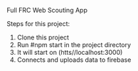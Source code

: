
Full FRC Web Scouting App

Steps for this project:

1. Clone this project
2. Run #npm start in the project directory
3. It will start on (htts//localhost:3000)
4. Connects and uploads data to firebase

